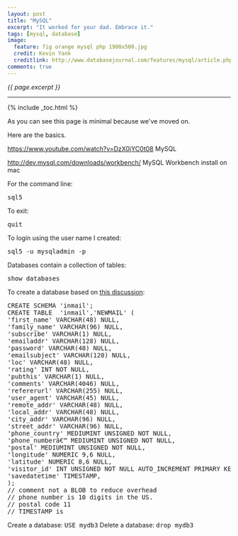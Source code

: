 ```yaml
---
layout: post
title: "MySQL"
excerpt: "It worked for your dad. Embrace it."
tags: [mysql, database]
image:
  feature: fig orange mysql php 1900x500.jpg
  credit: Kevin Yank
  creditlink: http://www.databasejournal.com/features/mysql/article.php/1402281/Build-Your-Own-Database-Driven-Website-Using-PHP--MySQL-Pt-4.htm
comments: true
---
```

<i>{{ page.excerpt }}</i>
<hr />

{% include _toc.html %}

As you can see this page is minimal because we've moved on. 

Here are the basics.

https://www.youtube.com/watch?v=DzX0jYC0t08
MySQL

http://dev.mysql.com/downloads/workbench/
MySQL Workbench install on mac

For the command line:

<tt>sql5</tt>

To exit:

<tt>quit</tt>

To login using the user name I created:

<tt>sql5 -u mysqladmin -p</tt>

Databases contain a collection of tables:

<tt>show databases</tt>

To create a database based on
<a target="_blank" href="http://stackoverflow.com/questions/20958/list-of-standard-lengths-for-database-fields"> this discussion</a>:

<pre>
CREATE SCHEMA 'inmail';
CREATE TABLE  'inmail','NEWMAIL' (
'first_name' VARCHAR(48) NULL,
'family_name' VARCHAR(96) NULL,
'subscribe' VARCHAR(1) NULL,
'emailaddr' VARCHAR(128) NULL,
'password' VARCHAR(48) NULL,
'emailsubject' VARCHAR(120) NULL,
'loc' VARCHAR(48) NULL,
'rating' INT NOT NULL,
'pubthis' VARCHAR(1) NULL,
'comments' VARCHAR(4046) NULL,
'refererurl' VARCHAR(255) NULL,
'user_agent' VARCHAR(45) NULL,
'remote_addr' VARCHAR(48) NULL,
'local_addr' VARCHAR(48) NULL,
'city_addr' VARCHAR(96) NULL,
'street_addr' VARCHAR(96) NULL,
'phone_country' MEDIUMINT UNSIGNED NOT NULL,
'phone_numberâ€™ MEDIUMINT UNSIGNED NOT NULL,
'postal' MEDIUMINT UNSIGNED NOT NULL,
'longitude' NUMERIC 9,6 NULL,
'latitude' NUMERIC 8,6 NULL,
'visitor_id' INT UNSIGNED NOT NULL AUTO_INCREMENT PRIMARY KEY);
'savedatetime' TIMESTAMP,
);
// comment not a BLOB to reduce overhead
// phone number is 10 digits in the US.
// postal code 11
// TIMESTAMP is 
</pre>
Create a database:
<tt>USE mydb3</tt>
Delete a database:
<tt>drop mydb3</tt>

